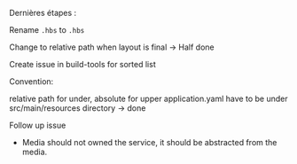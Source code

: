 Dernières étapes :

Rename `.hbs` to `.hbs`

Change to relative path when layout is final -> Half done

Create issue in build-tools for sorted list

Convention:

relative path for under, absolute for upper
application.yaml have to be under src/main/resources directory -> done

Follow up issue

- Media should not owned the service, it should be abstracted from the media.

